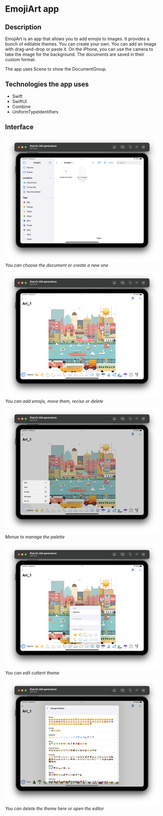 # EmojiArt app

## Description

EmojiArt is an app that allows you to add emojis to images. It provides a bunch of editable themes. You can create your own. You can add an Image with drag-and-drop or paste it. On the iPhone, you can use the camera to take the image for the background. The documents are saved in their custom format.

The app uses Scene to show the DocumentGroup.

## Technologies the app uses

<ul>
    <li>Swift</li>
    <li>SwiftUI</li>
    <li>Combine</li>
    <li>UniformTypeIdentifiers</li>
</ul>

## Interface

<p>
    <img src="Assets/1.png" style="maxWidth: 300px">
    <em>You can choose the document or create a new one</em>
</p>
<p>
    <img src="Assets/2.png" style="maxWidth: 300px">
    <em>You can add emojis, move them, recise or delete</em>
</p>
<p>
    <img src="Assets/3.png" style="maxWidth: 300px">
    <em>Menue to manage the palette</em>
</p>
<p>
    <img src="Assets/4.png" style="maxWidth: 300px">
    <em>You can edit cuttent theme</em>
</p>
<p>
    <img src="Assets/5.png" style="maxWidth: 300px">
    <em>You can delete the theme here or open the editor</em>
</p>



